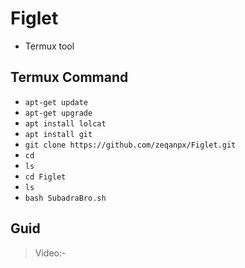 # Figlet

- Termux tool

## Termux Command

- ```apt-get update```
- ```apt-get upgrade``` 
- ```apt install lolcat```
- ```apt install git```
- ```git clone https://github.com/zeqanpx/Figlet.git```
- ```cd```
- ```ls``` 
- ```cd Figlet``` 
- ```ls``` 
- ```bash SubadraBro.sh```

## Guid

> Video:- 
